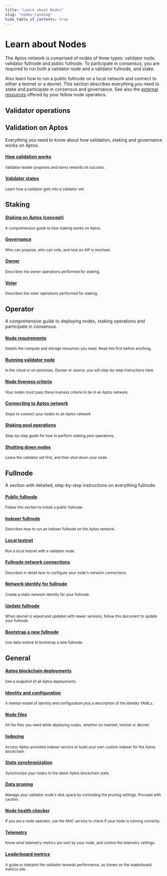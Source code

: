 ```yaml
---
title: "Learn about Nodes"
slug: "nodes-landing"
hide_table_of_contents: true
---
```


# Learn about Nodes

The Aptos network is comprised of nodes of three types: validator node, validator fullnode and public fullnode. To participate in consensus, you are required to run both a validator node and a validator fullnode, and stake.

Also learn how to run a public fullnode on a local network and connect to either a testnet or a devnet. This section describes everything you need to stake and participate in consensus and governance. See also the [external resources](../community/external-resources.md) offered by your fellow node operators.



## Validator operations

<div class="docs-card-container">
  <div class="row row-cols-1 row-cols-md-2a g-4">
    <div class="col">
      <div class="card-no-border card-body h-100 d-flex flex-column align-items-start">
        <div class="card-body">
          <h2 class="card-title">Validation on Aptos</h2>
          <p class="card-text">
            Everything you need to know about how validation, staking and governance works on Aptos.
          </p>
        </div>
        <div class="list-group list-group-flush">
          <a href="../concepts/staking#validation-on-the-aptos-blockchain" class="list-group-item">
            <div class="d-flex w-100 justify-content-between">
              <h4 class="mb-1">How validation works</h4>
            </div>
          </a>
          <small>Validator-leader proposes and earns rewards on success.</small>
          <a href="../concepts/staking#validator-state-and-stake-state" class="list-group-item">
            <div class="d-flex w-100 justify-content-between">
              <h4 class="mb-1">Validator states</h4>
            </div>
          </a>
          <small>Learn how a validator gets into a validator set.</small>
          <div class="card-body">
          <h2 class="card-title">Staking</h2>
          </div>
          <a href="../concepts/staking" class="list-group-item">
            <div class="d-flex w-100 justify-content-between">
              <h4 class="mb-1">Staking on Aptos (concept)</h4>
            </div>
          </a>
          <small>A comprehensive guide to how staking works on Aptos.</small>
          <a href="../concepts/governance" class="list-group-item">
            <div class="d-flex w-100 justify-content-between">
              <h4 class="mb-1">Governance</h4>
            </div>
          </a>
          <small>Who can propose, who can vote, and how an AIP is resolved.</small>
          <a href="./validator-node/operator/staking-pool-operations#perform-pool-owner-operations" class="list-group-item">
            <div class="d-flex w-100 justify-content-between">
              <h4 class="mb-1">Owner</h4>
            </div>
          </a>
          <small>Describes the owner operations performed for staking.</small>
          <a href="./validator-node/voter/index" class="list-group-item">
            <div class="d-flex w-100 justify-content-between">
              <h4 class="mb-1">Voter</h4>
            </div>
          </a>
          <small>Describes the voter operations performed for staking.</small>
        </div>
      </div>
    </div>
    <div class="col">
      <div class="card-no-border card-body h-100 d-flex flex-column">
        <div class="card-body">
          <h2 class="card-title">Operator</h2>
          <p class="card-text">
            A comprehensive guide to deploying nodes, staking operations and participate in consensus.
          </p>
        </div>
        <div class="list-group list-group-flush">
          <a href="./validator-node/operator/node-requirements" class="list-group-item">
            <div class="d-flex w-100 justify-content-between">
              <h4 class="mb-1">Node requirements</h4>
            </div>
          </a>
          <small>Details the compute and storage resources you need. Read this first before anything.</small>
          <a href="./validator-node/operator/running-validator-node/running-validator-node" class="list-group-item">
            <div class="d-flex w-100 justify-content-between">
              <h4 class="mb-1">Running validator node</h4>
            </div>
          </a>
          <small>In the cloud or on-premises, Docker or source, you will step-by-step instructions here.</small>
          <a href="./validator-node/operator/node-liveness-criteria" class="list-group-item">
            <div class="d-flex w-100 justify-content-between">
              <h4 class="mb-1">Node liveness criteria</h4>
            </div>
          </a>
          <small>Your nodes must pass these liveness criteria to be in an Aptos network.</small>
          <a href="./validator-node/operator/connect-to-aptos-network" class="list-group-item">
            <div class="d-flex w-100 justify-content-between">
              <h4 class="mb-1">Connecting to Aptos network</h4>
            </div>
          </a>
          <small>Steps to connect your nodes to an Aptos network. </small>
          <a href="./validator-node/operator/staking-pool-operations" class="list-group-item">
            <div class="d-flex w-100 justify-content-between">
              <h4 class="mb-1">Staking pool operations</h4>
            </div>
          </a>
          <small>Step-by-step guide for how to perform staking pool operations. </small>
          <a href="./validator-node/operator/shutting-down-nodes" class="list-group-item">
            <div class="d-flex w-100 justify-content-between">
              <h4 class="mb-1">Shutting down nodes</h4>
            </div>
          </a>
          <small>Leave the validator set first, and then shut down your node. </small>
        </div>
      </div>
    </div>
    <div class="col">
      <div class="card-no-border card-body h-100 d-flex flex-column">
        <div class="card-body">
          <h2 class="card-title">Fullnode</h2>
          <p class="card-text">
            A section with detailed, step-by-step instructions on everything fullnode. 
          </p>
        </div>
        <div class="list-group list-group-flush">
          <a href="./full-node/public-fullnode" class="list-group-item">
            <div class="d-flex w-100 justify-content-between">
              <h4 class="mb-1">Public fullnode</h4>
            </div>
          </a>
          <small>Follow this section to install a public fullnode.</small>
          <a href="./indexer-fullnode" class="list-group-item">
            <div class="d-flex w-100 justify-content-between">
              <h4 class="mb-1">Indexer fullnode</h4>
            </div>
          </a>
          <small>Describes how to run an indexer fullnode on the Aptos network. </small>
          <a href="./local-testnet/local-testnet-index" class="list-group-item">
            <div class="d-flex w-100 justify-content-between">
              <h4 class="mb-1">Local testnet</h4>
            </div>
          </a>
          <small>Run a local testnet with a validator node.</small>
          <a href="./full-node/fullnode-network-connections" class="list-group-item">
            <div class="d-flex w-100 justify-content-between">
              <h4 class="mb-1">Fullnode network connections</h4>
            </div>
          </a>
          <small>Describes in detail how to configure your node's network connections.</small>
          <a href="./full-node/network-identity-fullnode" class="list-group-item">
            <div class="d-flex w-100 justify-content-between">
              <h4 class="mb-1">Network identity for fullnode</h4>
            </div>
          </a>
          <small>Create a static network identity for your fullnode.</small>
          <a href="./full-node/update-fullnode-with-new-devnet-releases" class="list-group-item">
            <div class="d-flex w-100 justify-content-between">
              <h4 class="mb-1">Update fullnode</h4>
            </div>
          </a>
          <small>When devnet is wiped and updated with newer versions, follow this document to update your fullnode.</small>
          <a href="./full-node/bootstrap-fullnode" class="list-group-item">
            <div class="d-flex w-100 justify-content-between">
              <h4 class="mb-1">Bootstrap a new fullnode</h4>
            </div>
          </a>
          <small>Use data restore to bootstrap a new fullnode.</small>
        </div>
      </div>
    </div>
  </div>
</div>

## General

<div class="docs-card-container">
  <div class="row row-cols-1 row-cols-md-3a g-4">
        <div class="col">
      <div class="card-no-border card-body h-100 d-flex flex-column">
        <div class="card-body">
        </div>
        <div class="list-group list-group-flush">
          <div class="w-100">
            <div class="d-flex justify-content-between">
              <a href="./deployments" class="list-group-item">
                <h4 class="mb-1">Aptos blockchain deployments</h4>
              </a>
            </div>
            <small>See a snapshot of all Aptos deployments.</small>
          </div>
          <div class="w-100">
            <div class="d-flex justify-content-between">
              <a href="./identity-and-configuration" class="list-group-item">
                <h4 class="mb-1">Identity and configuration</h4>
              </a>
            </div>
            <small>A mental-model of identity and configuration plus a description of the identity YAMLs.</small>
          </div>
          <div class="w-100">
            <div class="d-flex justify-content-between">
              <a href="./node-files-all-networks/node-files" class="list-group-item">
                <h4 class="mb-1">Node files</h4>
              </a>
            </div>
            <small>All the files you need while deploying nodes, whether on mainnet, testnet or devnet.</small>
          </div>
          <div class="w-100">
            <div class="d-flex justify-content-between">
              <a href="../integration/indexing" class="list-group-item">
                <h4 class="mb-1">Indexing</h4>
              </a>
            </div>
            <small>Access Aptos-provided indexer service or build your own custom indexer for the Aptos blockchain.</small>
          </div>
          <div class="w-100">
            <div class="d-flex justify-content-between">
              <a href="../guides/state-sync" class="list-group-item">
                <h4 class="mb-1">State synchronization</h4>
              </a>
            </div>
            <small>Synchronize your nodes to the latest Aptos blockchain state.</small>
          </div>
        </div>
      </div>
    </div>
      </div>
    </div>
    <div class="col">
      <div class="card-no-border card-body h-100 d-flex flex-column">
        <div class="card-body">
        </div>
        <div class="list-group list-group-flush">
        <a href="../guides/data-pruning" class="list-group-item">
            <div class="d-flex w-100 justify-content-between align-items-start">
              <h4 class="mb-1">Data pruning</h4>
            </div>
          </a>
          <small>Manage your validator node's disk space by controlling the pruning settings. Proceed with caution.</small>
          <a href="./measure/node-health-checker" class="list-group-item">
            <div class="d-flex w-100 justify-content-between align-items-start">
              <h4 class="mb-1">Node health checker</h4>
            </div>
          </a>
          <small>If you are a node operator, use the NHC service to check if your node is running correctly.</small>
          <a href="/reference/telemetry/" class="list-group-item">
            <div class="d-flex w-100 justify-content-between align-items-start">
              <h4 class="mb-1">Telemetry</h4>
            </div>
          </a>
          <small>Know what telemetry metrics are sent by your node, and control the telemetry settings.</small>
          <a href="./leaderboard-metrics" class="list-group-item">
            <div class="d-flex w-100 justify-content-between align-items-start">
              <h4 class="mb-1">Leaderboard metrics</h4>
            </div>
          </a>
          <small>A guide to interpret the validator rewards performance, as shown on the leaderboard metrics site.</small>
        </div>
      </div>
    </div>
  </div>
</div>
